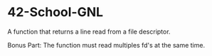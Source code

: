 # 42-School-GNL
A function that returns a line read from a file descriptor.

Bonus Part: The function must read multiples fd's at the same time.
